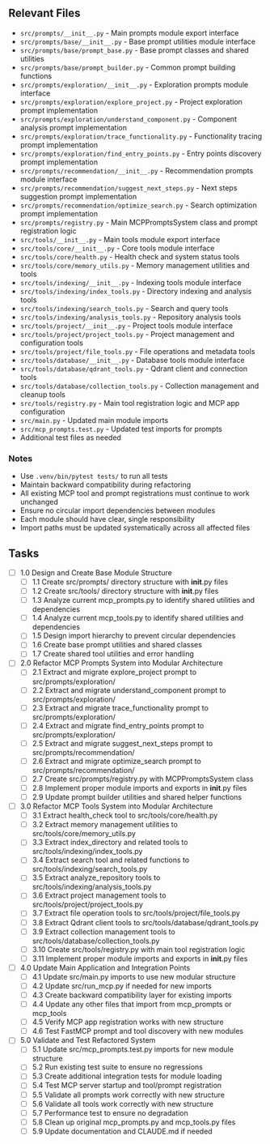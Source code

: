 ## Relevant Files

- `src/prompts/__init__.py` - Main prompts module export interface
- `src/prompts/base/__init__.py` - Base prompt utilities module interface
- `src/prompts/base/prompt_base.py` - Base prompt classes and shared utilities
- `src/prompts/base/prompt_builder.py` - Common prompt building functions
- `src/prompts/exploration/__init__.py` - Exploration prompts module interface
- `src/prompts/exploration/explore_project.py` - Project exploration prompt implementation
- `src/prompts/exploration/understand_component.py` - Component analysis prompt implementation
- `src/prompts/exploration/trace_functionality.py` - Functionality tracing prompt implementation
- `src/prompts/exploration/find_entry_points.py` - Entry points discovery prompt implementation
- `src/prompts/recommendation/__init__.py` - Recommendation prompts module interface
- `src/prompts/recommendation/suggest_next_steps.py` - Next steps suggestion prompt implementation
- `src/prompts/recommendation/optimize_search.py` - Search optimization prompt implementation
- `src/prompts/registry.py` - Main MCPPromptsSystem class and prompt registration logic
- `src/tools/__init__.py` - Main tools module export interface
- `src/tools/core/__init__.py` - Core tools module interface
- `src/tools/core/health.py` - Health check and system status tools
- `src/tools/core/memory_utils.py` - Memory management utilities and tools
- `src/tools/indexing/__init__.py` - Indexing tools module interface
- `src/tools/indexing/index_tools.py` - Directory indexing and analysis tools
- `src/tools/indexing/search_tools.py` - Search and query tools
- `src/tools/indexing/analysis_tools.py` - Repository analysis tools
- `src/tools/project/__init__.py` - Project tools module interface
- `src/tools/project/project_tools.py` - Project management and configuration tools
- `src/tools/project/file_tools.py` - File operations and metadata tools
- `src/tools/database/__init__.py` - Database tools module interface
- `src/tools/database/qdrant_tools.py` - Qdrant client and connection tools
- `src/tools/database/collection_tools.py` - Collection management and cleanup tools
- `src/tools/registry.py` - Main tool registration logic and MCP app configuration
- `src/main.py` - Updated main module imports
- `src/mcp_prompts.test.py` - Updated test imports for prompts
- Additional test files as needed

### Notes

- Use `.venv/bin/pytest tests/` to run all tests
- Maintain backward compatibility during refactoring
- All existing MCP tool and prompt registrations must continue to work unchanged
- Ensure no circular import dependencies between modules
- Each module should have clear, single responsibility
- Import paths must be updated systematically across all affected files

## Tasks

- [ ] 1.0 Design and Create Base Module Structure
  - [ ] 1.1 Create src/prompts/ directory structure with __init__.py files
  - [ ] 1.2 Create src/tools/ directory structure with __init__.py files
  - [ ] 1.3 Analyze current mcp_prompts.py to identify shared utilities and dependencies
  - [ ] 1.4 Analyze current mcp_tools.py to identify shared utilities and dependencies
  - [ ] 1.5 Design import hierarchy to prevent circular dependencies
  - [ ] 1.6 Create base prompt utilities and shared classes
  - [ ] 1.7 Create shared tool utilities and error handling

- [ ] 2.0 Refactor MCP Prompts System into Modular Architecture
  - [ ] 2.1 Extract and migrate explore_project prompt to src/prompts/exploration/
  - [ ] 2.2 Extract and migrate understand_component prompt to src/prompts/exploration/
  - [ ] 2.3 Extract and migrate trace_functionality prompt to src/prompts/exploration/
  - [ ] 2.4 Extract and migrate find_entry_points prompt to src/prompts/exploration/
  - [ ] 2.5 Extract and migrate suggest_next_steps prompt to src/prompts/recommendation/
  - [ ] 2.6 Extract and migrate optimize_search prompt to src/prompts/recommendation/
  - [ ] 2.7 Create src/prompts/registry.py with MCPPromptsSystem class
  - [ ] 2.8 Implement proper module imports and exports in __init__.py files
  - [ ] 2.9 Update prompt builder utilities and shared helper functions

- [ ] 3.0 Refactor MCP Tools System into Modular Architecture
  - [ ] 3.1 Extract health_check tool to src/tools/core/health.py
  - [ ] 3.2 Extract memory management utilities to src/tools/core/memory_utils.py
  - [ ] 3.3 Extract index_directory and related tools to src/tools/indexing/index_tools.py
  - [ ] 3.4 Extract search tool and related functions to src/tools/indexing/search_tools.py
  - [ ] 3.5 Extract analyze_repository tools to src/tools/indexing/analysis_tools.py
  - [ ] 3.6 Extract project management tools to src/tools/project/project_tools.py
  - [ ] 3.7 Extract file operation tools to src/tools/project/file_tools.py
  - [ ] 3.8 Extract Qdrant client tools to src/tools/database/qdrant_tools.py
  - [ ] 3.9 Extract collection management tools to src/tools/database/collection_tools.py
  - [ ] 3.10 Create src/tools/registry.py with main tool registration logic
  - [ ] 3.11 Implement proper module imports and exports in __init__.py files

- [ ] 4.0 Update Main Application and Integration Points
  - [ ] 4.1 Update src/main.py imports to use new modular structure
  - [ ] 4.2 Update src/run_mcp.py if needed for new imports
  - [ ] 4.3 Create backward compatibility layer for existing imports
  - [ ] 4.4 Update any other files that import from mcp_prompts or mcp_tools
  - [ ] 4.5 Verify MCP app registration works with new structure
  - [ ] 4.6 Test FastMCP prompt and tool discovery with new modules

- [ ] 5.0 Validate and Test Refactored System
  - [ ] 5.1 Update src/mcp_prompts.test.py imports for new module structure
  - [ ] 5.2 Run existing test suite to ensure no regressions
  - [ ] 5.3 Create additional integration tests for module loading
  - [ ] 5.4 Test MCP server startup and tool/prompt registration
  - [ ] 5.5 Validate all prompts work correctly with new structure
  - [ ] 5.6 Validate all tools work correctly with new structure
  - [ ] 5.7 Performance test to ensure no degradation
  - [ ] 5.8 Clean up original mcp_prompts.py and mcp_tools.py files
  - [ ] 5.9 Update documentation and CLAUDE.md if needed